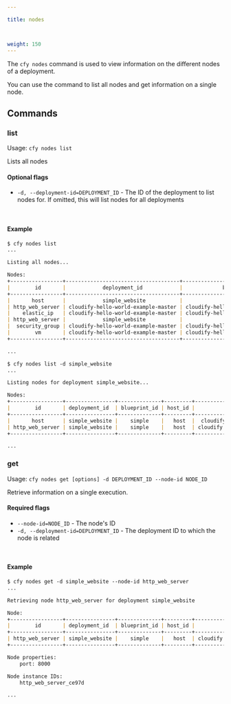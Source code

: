 ```yaml
---

title: nodes



weight: 150
---
```


The `cfy nodes` command is used to view information on the different nodes of a deployment.

You can use the command to list all nodes and get information on a single node.


## Commands


### list

Usage: `cfy nodes list`

Lists all nodes

#### Optional flags

* `-d, --deployment-id=DEPLOYMENT_ID` - The ID of the deployment to list nodes for. If omitted, this will list nodes for all deployments

&nbsp;
#### Example

```markdown
$ cfy nodes list
...

Listing all nodes...

Nodes:
+-----------------+-------------------------------------+-------------------------------------+---------+----------------------------------+---------------------+-----------------------------+
|        id       |            deployment_id            |             blueprint_id            | host_id |               type               | number_of_instances | planned_number_of_instances |
+-----------------+-------------------------------------+-------------------------------------+---------+----------------------------------+---------------------+-----------------------------+
|       host      |            simple_website           |                simple               |   host  |      cloudify.nodes.Compute      |          1          |              1              |
| http_web_server | cloudify-hello-world-example-master | cloudify-hello-world-example-master |    vm   |     cloudify.nodes.WebServer     |          1          |              1              |
|    elastic_ip   | cloudify-hello-world-example-master | cloudify-hello-world-example-master |   None  |   cloudify.aws.nodes.ElasticIP   |          1          |              1              |
| http_web_server |            simple_website           |                simple               |   host  |     cloudify.nodes.WebServer     |          1          |              1              |
|  security_group | cloudify-hello-world-example-master | cloudify-hello-world-example-master |   None  | cloudify.aws.nodes.SecurityGroup |          1          |              1              |
|        vm       | cloudify-hello-world-example-master | cloudify-hello-world-example-master |    vm   |   cloudify.aws.nodes.Instance    |          1          |              1              |
+-----------------+-------------------------------------+-------------------------------------+---------+----------------------------------+---------------------+-----------------------------+

...

$ cfy nodes list -d simple_website
...

Listing nodes for deployment simple_website...

Nodes:
+-----------------+----------------+--------------+---------+--------------------------+---------------------+-----------------------------+
|        id       | deployment_id  | blueprint_id | host_id |           type           | number_of_instances | planned_number_of_instances |
+-----------------+----------------+--------------+---------+--------------------------+---------------------+-----------------------------+
|       host      | simple_website |    simple    |   host  |  cloudify.nodes.Compute  |          1          |              1              |
| http_web_server | simple_website |    simple    |   host  | cloudify.nodes.WebServer |          1          |              1              |
+-----------------+----------------+--------------+---------+--------------------------+---------------------+-----------------------------+

...
```


### get

Usage: `cfy nodes get [options] -d DEPLOYMENT_ID --node-id NODE_ID`

Retrieve information on a single execution.

#### Required flags

*  `--node-id=NODE_ID` -    The node's ID
*  `-d, --deployment-id=DEPLOYMENT_ID` - The deployment ID to which the node is related

&nbsp;
#### Example

```markdown
$ cfy nodes get -d simple_website --node-id http_web_server
...

Retrieving node http_web_server for deployment simple_website

Node:
+-----------------+----------------+--------------+---------+--------------------------+---------------------+-----------------------------+
|        id       | deployment_id  | blueprint_id | host_id |           type           | number_of_instances | planned_number_of_instances |
+-----------------+----------------+--------------+---------+--------------------------+---------------------+-----------------------------+
| http_web_server | simple_website |    simple    |   host  | cloudify.nodes.WebServer |          1          |              1              |
+-----------------+----------------+--------------+---------+--------------------------+---------------------+-----------------------------+

Node properties:
	port: 8000

Node instance IDs:
	http_web_server_ce97d

...
```
